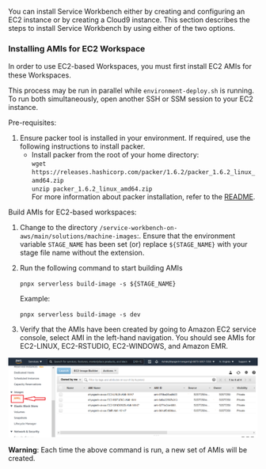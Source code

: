 You can install Service Workbench either by creating and configuring an EC2 instance or by creating a Cloud9 instance. This section describes the steps to install Service Workbench by using either of the two options.

### Installing AMIs for EC2 Workspace

In order to use EC2-based Workspaces, you must ﬁrst install EC2 AMIs for these Workspaces. 

This process may be run in parallel while `environment-deploy.sh` is running. To run both simultaneously, open another SSH or SSM session to your EC2 instance.

Pre-requisites:
1. Ensure packer tool is installed in your environment. If required, use the following instructions to install packer.
     + Install packer from the root of your home directory:     
           `wget https://releases.hashicorp.com/packer/1.6.2/packer_1.6.2_linux_amd64.zip`    
           `unzip packer_1.6.2_linux_amd64.zip`     
     For more information about packer installation, refer to the [README](https://github.com/awslabs/service-workbench-on-aws/blob/mainline/addons/addon-base-raas/packages/serverless-packer/README.md#topics).
      
     
Build AMIs for EC2-based workspaces: 
1. Change to the directory `/service-workbench-on-aws/main/solutions/machine-images`:. Ensure that the environment variable `STAGE_NAME` has been set (or) replace `${STAGE_NAME}` with your stage file name without the extension. 
2. Run the following command to start building AMIs

      `pnpx serverless build-image -s ${STAGE_NAME}`

      Example: 
      
      `pnpx serverless build-image -s dev`

2. Verify that the AMIs have been created by going to Amazon EC2 service console, select AMI in the left-hand navigation. You should see AMIs for EC2-LINUX, EC2-RSTUDIO, EC2-WINDOWS, and Amazon EMR.  

![](../../../static/img/deployment/installation/AMI.png)

**Warning**: Each time the above command is run, a new set of AMIs will be created.
